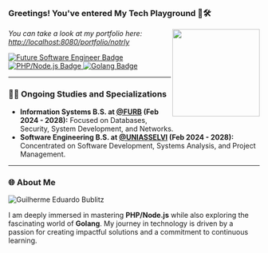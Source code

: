 <h3 align="">Greetings! You've entered My Tech Playground ​🚧🛠️​</h3><img align="right" src="https://media.giphy.com/media/WUlplcMpOCEmTGBtBW/giphy.gif" width="175">  
<p align="">
  <i>You can take a look at my portfolio here: <a href="https://github.com/GuiBublitz">http://localhost:8080/portfolio/notrly</a></i>
</p>

<p align="">
  <a href="https://github.com/GuiBublitz">
    <img src="https://img.shields.io/badge/Future_Software_Engineer-Enthusiastic-orange?style=flat-square&logo=Code" alt="Future Software Engineer Badge">
  </a>
  <a href="https://github.com/GuiBublitz?tab=repositories">
    <img src="https://img.shields.io/badge/PHP/Node.js-Devoted-blue?style=flat-square&logo=Node-dot-js" alt="PHP/Node.js Badge">
  </a>
  <a href="https://github.com/GuiBublitz?tab=repositories">
    <img src="https://img.shields.io/badge/Golang-Adventurer-teal?style=flat-square&logo=Go" alt="Golang Badge">
  </a>
</p>

---

### 👨‍🎓 Ongoing Studies and Specializations

- **Information Systems B.S. at [@FURB](#) (Feb 2024 - 2028):** Focused on Databases, Security, System Development, and Networks.
- **Software Engineering B.S. at [@UNIASSELVI](#) (Feb 2024 - 2028):** Concentrated on Software Development, Systems Analysis, and Project Management.

---

### 🌐 About Me
![Guilherme Eduardo Bublitz](https://img.shields.io/static/v1?label=Overview&message=[Guilherme%20Eduardo%20Bublitz]&color=f8efd4&style=for-the-badge&logo=GitHub)

I am deeply immersed in mastering **PHP/Node.js** while also exploring the fascinating world of **Golang**. My journey in technology is driven by a passion for creating impactful solutions and a commitment to continuous learning.


